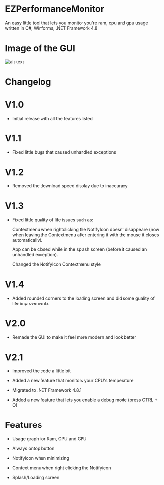 # EZPerformanceMonitor
An easy little tool that lets you monitor you're ram, cpu and gpu usage written in C#, Winforms, .NET Framework 4.8

# Image of the GUI
![alt text](https://i.imgur.com/FxYjiAX.png)

# Changelog

# V1.0
- Initial release with all the features listed

# V1.1
- Fixed little bugs that caused unhandled exceptions

# V1.2
- Removed the download speed display due to inaccuracy 

# V1.3
- Fixed little quality of life issues such as:

  Contextmenu when rightclicking the NotifyIcon doesnt disappeare (now when leaving the Contextmenu after entering it with the mouse it closes automatically).

  App can be closed while in the splash screen (before it caused an unhandled exception).

  Changed the NotifyIcon Contextmenu style

# V1.4
- Added rounded corners to the loading screen and did some guality of life improvements

# V2.0
- Remade the GUI to make it feel more modern and look better


# V2.1
- Improved the code a little bit

- Added a new feature that monitors your CPU's temperature 

- Migrated to .NET Framework 4.8.1

- Added a new feature that lets you enable a debug mode (press CTRL + O) 


# Features
- Usage graph for Ram, CPU and GPU

- Always ontop button

- Notifyicon when minimizing

- Context menu when right clicking the Notifyicon

- Splash/Loading screen
